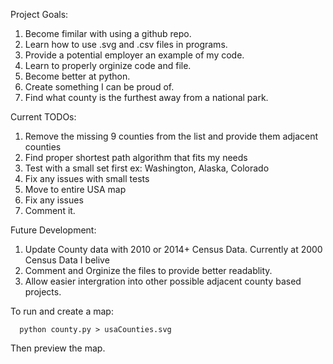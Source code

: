 Project Goals:
  1. Become fimilar with using a github repo.
  2. Learn how to use .svg and .csv files in programs.
  3. Provide a potential employer an example of my code.
  4. Learn to properly orginize code and file.
  5. Become better at python.
  6. Create something I can be proud of.
  7. Find what county is the furthest away from a national park.
  
Current TODOs:
  1. Remove the missing 9 counties from the list and provide them adjacent counties  
  2. Find proper shortest path algorithm that fits my needs
  3. Test with a small set first ex: Washington, Alaska, Colorado
  4. Fix any issues with small tests
  5. Move to entire USA map
  6. Fix any issues
  7. Comment it.
  

Future Development:
  1. Update County data with 2010 or 2014+ Census Data. Currently at 2000 Census Data I belive 
  2. Comment and Orginize the files to provide better readablity.
  3. Allow easier intergration into other possible adjacent county based projects. 


To run and create a map:
```
  python county.py > usaCounties.svg
```
  Then preview the map.
